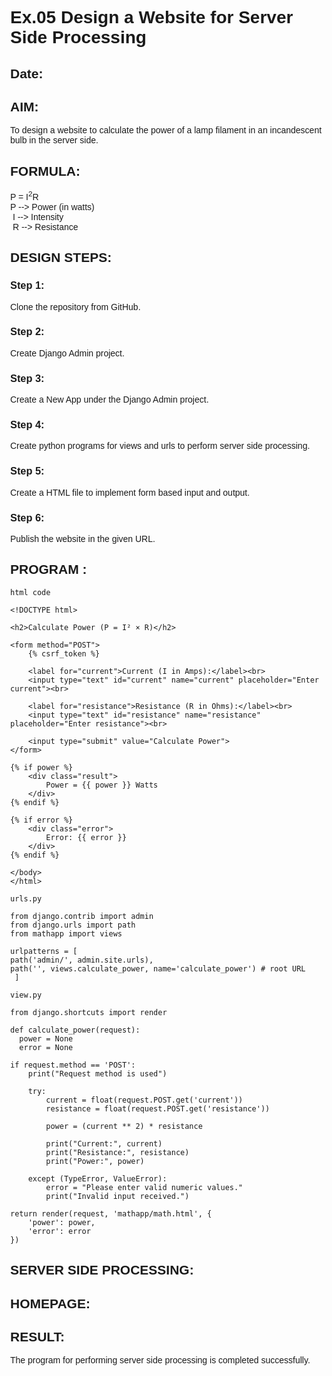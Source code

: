 # Ex.05 Design a Website for Server Side Processing
## Date:

## AIM:
 To design a website to calculate the power of a lamp filament in an incandescent bulb in the server side. 


## FORMULA:
P = I<sup>2</sup>R
<br> P --> Power (in watts)
<br> I --> Intensity
<br> R --> Resistance

## DESIGN STEPS:

### Step 1:
Clone the repository from GitHub.

### Step 2:
Create Django Admin project.

### Step 3:
Create a New App under the Django Admin project.

### Step 4:
Create python programs for views and urls to perform server side processing.

### Step 5:
Create a HTML file to implement form based input and output.

### Step 6:
Publish the website in the given URL.

## PROGRAM :
    html code

    <!DOCTYPE html>
<html>
    <head>
    <title>Power Calculation</title>
    <style>
        body {
            font-family: Arial, sans-serif;
            margin: 40px;
        }
        input[type="text"], input[type="submit"] {
            padding: 8px;
            margin: 8px 0;
            width: 200px;
        }
        .result {
            margin-top: 20px;
            font-weight: bold;
        }
        .error {
            color: red;
            margin-top: 20px;
        }
    </style>
</head>
<body>

    <h2>Calculate Power (P = I² × R)</h2>

    <form method="POST">
        {% csrf_token %}
        
        <label for="current">Current (I in Amps):</label><br>
        <input type="text" id="current" name="current" placeholder="Enter current"><br>

        <label for="resistance">Resistance (R in Ohms):</label><br>
        <input type="text" id="resistance" name="resistance" placeholder="Enter resistance"><br>

        <input type="submit" value="Calculate Power">
    </form>

    {% if power %}
        <div class="result">
            Power = {{ power }} Watts
        </div>
    {% endif %}

    {% if error %}
        <div class="error">
            Error: {{ error }}
        </div>
    {% endif %}

    </body>
    </html>

    urls.py

    from django.contrib import admin
    from django.urls import path
    from mathapp import views

    urlpatterns = [
    path('admin/', admin.site.urls),
    path('', views.calculate_power, name='calculate_power') # root URL
     ]

    view.py

    from django.shortcuts import render

    def calculate_power(request):
      power = None
      error = None

    if request.method == 'POST':
        print("Request method is used")

        try:
            current = float(request.POST.get('current'))
            resistance = float(request.POST.get('resistance'))

            power = (current ** 2) * resistance

            print("Current:", current)
            print("Resistance:", resistance)
            print("Power:", power)

        except (TypeError, ValueError):
            error = "Please enter valid numeric values."
            print("Invalid input received.")

    return render(request, 'mathapp/math.html', {
        'power': power,
        'error': error
    })



## SERVER SIDE PROCESSING:


## HOMEPAGE:


## RESULT:
The program for performing server side processing is completed successfully.
